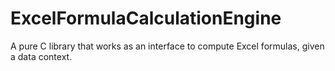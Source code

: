 # ExcelFormulaCalculationEngine
A pure C library that works as an interface to compute Excel formulas, given a data context.
